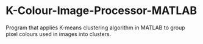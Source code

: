# K-Colour-Image-Processor-MATLAB
Program that applies K-means clustering algorithm in MATLAB to group pixel colours used in images into clusters.
